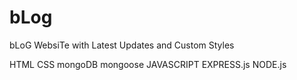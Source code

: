 # bLog


bLoG WebsiTe with Latest Updates and Custom Styles

HTML CSS mongoDB mongoose JAVASCRIPT EXPRESS.js NODE.js
